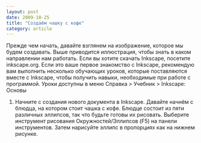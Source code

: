 ```yaml
---
layout: post
date: 2009-10-25
title: "Создаём чашку с кофе"
category: article
---
```

Прежде чем начать, давайте взглянем на изображение, которое мы будем создавать. Выше приводится иллюстрация, чтобы знать в каком направлении нам работать. Если вы хотите скачать Inkscape, посетите inkscape.org. Если это ваше первое знакомство с Inkscape, рекомендую вам выполнить несколько обучающих уроков, которые поставляются вместе с Inkscape, чтобы получить навыки, необходимые при работе с программой. Уроки доступны в меню Справка > Учебник > Inkscape: Основы
1. Начните с создания нового документа в Inkscape. Давайте начнём с блюдца, на котором стоит чашка с кофе. Блюдце состоит из пяти различных эллипсов, так что будьте готовы их рисовать. Выберите инструмент рисования Окружностей/Эллипсов (F5) на панели инструментов. Затем нарисуйте эллипс в пропорциях как на нижнем рисунке.